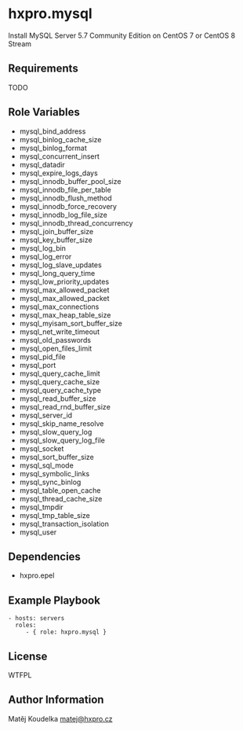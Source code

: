 hxpro.mysql
===========

Install MySQL Server 5.7 Community Edition on CentOS 7 or CentOS 8 Stream

Requirements
------------

TODO

Role Variables
--------------
  - mysql_bind_address
  - mysql_binlog_cache_size
  - mysql_binlog_format
  - mysql_concurrent_insert
  - mysql_datadir
  - mysql_expire_logs_days
  - mysql_innodb_buffer_pool_size
  - mysql_innodb_file_per_table
  - mysql_innodb_flush_method
  - mysql_innodb_force_recovery
  - mysql_innodb_log_file_size
  - mysql_innodb_thread_concurrency
  - mysql_join_buffer_size
  - mysql_key_buffer_size
  - mysql_log_bin
  - mysql_log_error
  - mysql_log_slave_updates
  - mysql_long_query_time
  - mysql_low_priority_updates
  - mysql_max_allowed_packet
  - mysql_max_allowed_packet
  - mysql_max_connections
  - mysql_max_heap_table_size
  - mysql_myisam_sort_buffer_size
  - mysql_net_write_timeout
  - mysql_old_passwords
  - mysql_open_files_limit
  - mysql_pid_file
  - mysql_port
  - mysql_query_cache_limit
  - mysql_query_cache_size
  - mysql_query_cache_type
  - mysql_read_buffer_size
  - mysql_read_rnd_buffer_size
  - mysql_server_id
  - mysql_skip_name_resolve
  - mysql_slow_query_log
  - mysql_slow_query_log_file
  - mysql_socket
  - mysql_sort_buffer_size
  - mysql_sql_mode
  - mysql_symbolic_links
  - mysql_sync_binlog
  - mysql_table_open_cache
  - mysql_thread_cache_size
  - mysql_tmpdir
  - mysql_tmp_table_size
  - mysql_transaction_isolation
  - mysql_user

Dependencies
------------

 - hxpro.epel

Example Playbook
----------------

    - hosts: servers
      roles:
         - { role: hxpro.mysql }

License
-------

WTFPL

Author Information
------------------

Matěj Koudelka <matej@hxpro.cz>
